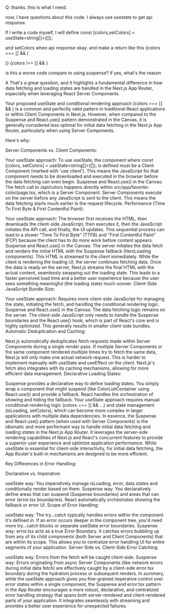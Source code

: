 Q: thanks. this is what I need.

now, I have questions about this code.
I always use usestate to get api response.

If I write a code myself, I will define
const [colors,setColors] = useState<string[]>([]);

and setColors when api response okay.
and make a return like this
{colors === [] && (
<div className='grid grid-cols-1 md:grid-cols-3 gap-8 w-full max-w-4xl'>
<ItemLoading />
<ItemLoading />
<ItemLoading />
</div>
)}
{colors !== [] && <ColorListContainer colorsPromise={colors} />}

is this a worse code compare to using suspense?
If yes, what's the reason


A
That's a great question, and it highlights a fundamental difference in how data fetching and loading states are handled in the Next.js App Router, especially when leveraging React Server Components.

Your proposed useState and conditional rendering approach (colors === [] && <ItemLoading />) is a common and perfectly valid pattern in traditional React applications or within Client Components in Next.js. However, when compared to the Suspense and React.use() pattern demonstrated in the Canvas, it is generally considered less optimal for initial data fetching in the Next.js App Router, particularly when using Server Components.

Here's why:

Server Components vs. Client Components:

Your useState approach: To use useState, the component where const [colors, setColors] = useState<string[]>([]); is defined must be a Client Component (marked with 'use client'). This means the JavaScript for that component needs to be downloaded and executed in the browser before the data fetching can even begin.
Suspense and React.use() in the Canvas: The fetch call to /api/colors happens directly within src/app/favorite-color/page.tsx, which is a Server Component. Server Components execute on the server before any JavaScript is sent to the client. This means the data fetching starts much earlier in the request lifecycle.
Performance (Time To First Byte & First Contentful Paint):

Your useState approach: The browser first receives the HTML, then downloads the client-side JavaScript, then executes it, then the JavaScript initiates the API call, and finally, the UI updates. This sequential process can lead to a slower "Time To First Byte" (TTFB) and "First Contentful Paint" (FCP) because the client has to do more work before content appears.
Suspense and React.use() in the Canvas: The server initiates the data fetch and renders the initial HTML with the Suspense fallback (ItemLoading components). This HTML is streamed to the client immediately. While the client is rendering the loading UI, the server continues fetching data. Once the data is ready on the server, Next.js streams the final HTML with the actual content, seamlessly swapping out the loading state. This leads to a faster perceived load time and a better user experience because the user sees something meaningful (the loading state) much sooner.
Client-Side JavaScript Bundle Size:

Your useState approach: Requires more client-side JavaScript for managing the state, initiating the fetch, and handling the conditional rendering logic.
Suspense and React.use() in the Canvas: The data fetching logic remains on the server. The client-side JavaScript only needs to handle the Suspense boundaries and the React.use() hook, which is part of React's core and is highly optimized. This generally results in smaller client-side bundles.
Automatic Deduplication and Caching:

Next.js automatically deduplicates fetch requests made within Server Components during a single render pass. If multiple Server Components or the same component rendered multiple times try to fetch the same data, Next.js will only make one actual network request. This is harder to implement manually with useState and useEffect on the client.
Next.js's fetch also integrates with its caching mechanisms, allowing for more efficient data management.
Declarative Loading States:

Suspense provides a declarative way to define loading states. You simply wrap a component that might suspend (like ColorListContainer using React.use()) and provide a fallback. React handles the orchestration of showing and hiding the fallback.
Your useState approach requires manual conditional rendering logic (colors === [] && ...) and state management (isLoading, setColors), which can become more complex in larger applications with multiple data dependencies.
In essence, the Suspense and React.use() pattern (when used with Server Components) is the idiomatic and more performant way to handle initial data fetching and loading states in the Next.js App Router. It leverages the server-side rendering capabilities of Next.js and React's concurrent features to provide a superior user experience and optimize application performance. While useState is essential for client-side interactivity, for initial data fetching, the App Router's built-in mechanisms are designed to be more efficient.

Key Differences in Error Handling:

Declarative vs. Imperative:

useState way: You imperatively manage isLoading, error, data states and conditionally render based on them.
Suspense way: You declaratively define areas that can suspend (Suspense boundaries) and areas that can error (error.tsx boundaries). React automatically orchestrates showing the fallback or error UI.
Scope of Error Handling:

useState way: The try...catch typically handles errors within the component it's defined in. If an error occurs deeper in the component tree, you'd need more try...catch blocks or separate useState error boundaries.
Suspense way: error.tsx acts as a true Error Boundary. It catches errors bubbling up from any of its child components (both Server and Client Components) that are within its scope. This allows you to centralize error handling UI for entire segments of your application.
Server-Side vs. Client-Side Error Catching:

useState way: Errors from the fetch will be caught client-side.
Suspense way: Errors originating from async Server Components (like network errors during initial data fetch) are effectively caught by a client-side error.tsx boundary during the hydration process or subsequent renders.
In summary, while the useState approach gives you fine-grained imperative control over error states within a single component, the Suspense and error.tsx pattern in the App Router encourages a more robust, declarative, and centralized error handling strategy that spans both server-rendered and client-rendered parts of your application. It integrates seamlessly with streaming and provides a better user experience for unexpected failures.